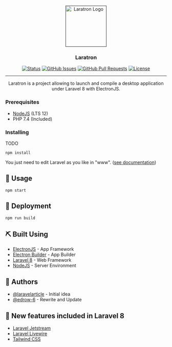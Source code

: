 <p align="center">
  <a href="" rel="noopener">
 <img width=128px height=128px src="https://i.ibb.co/P5kV9PC/laratron.png" alt="Laratron Logo"></a>
</p>

<h3 align="center">Laratron</h3>

<div align="center">

  [![Status](https://img.shields.io/badge/status-active-success.svg)]() 
  [![GitHub Issues](https://img.shields.io/github/issues/edrow-6/Laratron.svg)](https://github.com/edrow-6/Laratron/issues)
  [![GitHub Pull Requests](https://img.shields.io/github/issues-pr/edrow-6/Laratron.svg)](https://github.com/edrow-6/Laratron/pulls)
  [![License](https://img.shields.io/badge/license-MIT-blue.svg)](/LICENSE)

</div>

---

<p align="center"> Laratron is a project allowing to launch and compile a desktop application under Laravel 8 with ElectronJS.
    <br> 
</p>

### Prerequisites
- [NodeJS](https://nodejs.org/en/download/) (LTS 12)
- PHP 7.4 (Included)

### Installing
TODO

```
npm install
```
You just need to edit Laravel as you like in "www". ([see documentation](https://laravel.com/docs/8.x/configuration))

## 🧤 Usage <a name="usage"></a>
```
npm start
```

## 🌊 Deployment <a name="deployment"></a>
```
npm run build
```

## ⛏️ Built Using <a name="built_using"></a>
- [ElectronJS](https://www.electronjs.org/) - App Framework
- [Electron Builder](https://expressjs.com/) - App Builder
- [Laravel 8](https://laravel.com/) - Web Framework
- [NodeJS](https://nodejs.org/en/) - Server Environment

## 👥 Authors <a name="authors"></a>
- [@laravelarticle](https://github.com/laravelarticle/laravel-electron) - Initial idea
- [@edrow-6](https://github.com/edrow-6) - Rewrite and Update

## 👑 New features included in Laravel 8 <a name="laravel_features"></a>
- [Laravel Jetstream](https://jetstream.laravel.com)
- [Laravel Livewire](https://laravel-livewire.com/)
- [Tailwind CSS](https://tailwindcss.com/)
